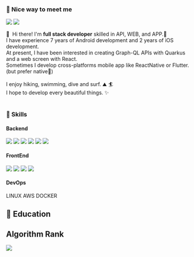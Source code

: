 ### 🤞 Nice way to meet me
<p>
  <a href="" target="_blank"><img src="https://img.shields.io/badge/Tech_Blog-DD0B78?style=flat-square&logo=GitHub%20Sponsors&logoColor=white"/></a>
  <a href="mailto:awldnjs2@gmail.com" target="_blank"><img src="https://img.shields.io/badge/iscowkite@gmail.com-EA4335?style=flat-square&logo=Gmail&logoColor=white"/></a>
</p>

<p>
  👋&nbsp; Hi there! I'm <b>full stack developer</b> skilled in API, WEB, and APP.🚀<br/>
  I have experience 7 years of Android development and 2 years of iOS development.<br/>
  At present, I have been interested in creating Graph-QL APIs with Quarkus and a web screen with React.<br/>
  Sometimes I develop cross-platforms mobile app like ReactNative or Flutter. (but prefer native💖)<br/><br/>
  I enjoy hiking, swimming, dive and surf. ⛰ 🏄<br/>
  I hope to develop every beautiful things. ✨ <br/><br/>
</p>


### 💪 Skills
#### Backend
<img src="https://img.shields.io/badge/Quarkus-4695EB?style=flat-square&logo=Quarkus&logoColor=white"/>  <img src="https://img.shields.io/badge/React-61DAFB?style=flat-square&logo=React&logoColor=black"/>  <img src="https://img.shields.io/badge/ReactNative-61DAFB?style=flat-square&logo=React&logoColor=black"/>  <img src="https://img.shields.io/badge/Android-3DDC84?style=flat-square&logo=Android&logoColor=white"/>  <img src="https://img.shields.io/badge/iOS-000000?style=flat-square&logo=iOS&logoColor=white"/>  <img src="https://img.shields.io/badge/Flutter-02569B?style=flat-square&logo=Flutter&logoColor=white"/>

#### FrontEnd
<img src="https://img.shields.io/badge/Kotlin-0095D5?style=flat-square&logo=Kotlin&logoColor=white"/>  <img src="https://img.shields.io/badge/TypeScript-3178C6?style=flat-square&logo=TypeScript&logoColor=white"/>  <img src="https://img.shields.io/badge/Java-007396?style=flat-square&logo=Java&logoColor=white"/>  <img src="https://img.shields.io/badge/Swift-FA7343?style=flat-square&logo=Swift&logoColor=white"/>

#### DevOps
LINUX AWS DOCKER
## 💪 Education


## Algorithm Rank


<img src="http://mazassumnida.wtf/api/v2/generate_badge?boj=jinia91">

<!--
Certification : SQLD, 정보처리기사 취득 등..
Career : 네이버, 인프런 등..
Award : 어디 수상 등..

-->
